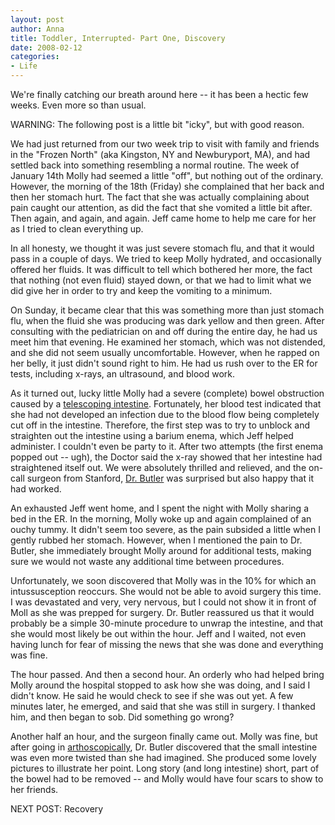 ```yaml
--- 
layout: post
author: Anna
title: Toddler, Interrupted- Part One, Discovery
date: 2008-02-12
categories: 
- Life
---
```


We're finally catching our breath around here -- it has been a hectic few weeks. Even more so than usual.

WARNING: The following post is a little bit "icky", but with good reason.

We had just returned from our two week trip to visit with family and friends in the "Frozen North" (aka Kingston, NY and Newburyport, MA), and had settled back into something resembling a normal routine. The week of January 14th Molly had seemed a little "off", but nothing out of the ordinary. However, the morning of the 18th (Friday) she complained that her back and then her stomach hurt. The fact that she was actually complaining about pain caught our attention, as did the fact that she vomited a little bit after. Then again, and again, and again. Jeff came home to help me care for her as I tried to clean everything up.

In all honesty, we thought it was just severe stomach flu, and that it would pass in a couple of days. We tried to keep Molly hydrated, and occasionally offered her fluids. It was difficult to tell which bothered her more, the fact that nothing (not even fluid) stayed down, or that we had to limit what we did give her in order to try and keep the vomiting to a minimum.

On Sunday, it became clear that this was something more than just stomach flu, when the fluid she was producing was dark yellow and then green. After consulting with the pediatrician on and off during the entire day, he had us meet him that evening. He examined her stomach, which was not distended, and she did not seem usually uncomfortable. However, when he rapped on her belly, it just didn't sound right to him. He had us rush over to the ER for tests, including x-rays, an ultrasound, and blood work.

As it turned out, lucky little Molly had a severe (complete) bowel obstruction caused by a [telescoping intestine](http://www.lpch.org/diseaseHealthInfo/HealthLibrary/digest/intussus.html). Fortunately, her blood test indicated that she had not developed an infection due to the blood flow being completely cut off in the intestine. Therefore, the first step was to try to unblock and straighten out the intestine using a barium enema, which Jeff helped administer. I couldn't even be party to it. After two attempts (the first enema popped out -- ugh), the Doctor said the x-ray showed that her intestine had straightened itself out. We were absolutely thrilled and relieved, and the on-call surgeon from Stanford, [Dr. Butler](http://www.lpch.org/findADoctor/search/doc.pl?doc=20955&resultSet=20955) was surprised but also happy that it had worked.

An exhausted Jeff went home, and I spent the night with Molly sharing a bed in the ER. In the morning, Molly woke up and again complained of an ouchy tummy. It didn't seem too severe, as the pain subsided a little when I gently rubbed her stomach. However, when I mentioned the pain to Dr. Butler, she immediately brought Molly around for additional tests, making sure we would not waste any additional time between procedures.

Unfortunately, we soon discovered that Molly was in the 10% for which an intussusception reoccurs. She would not be able to avoid surgery this time. I was devastated and very, very nervous, but I could not show it in front of Moll as she was prepped for surgery. Dr. Butler reassured us that it would probably be a simple 30-minute procedure to unwrap the intestine, and that she would most likely be out within the hour. Jeff and I waited, not even having lunch for fear of missing the news that she was done and everything was fine.

The hour passed. And then a second hour. An orderly who had helped bring Molly around the hospital stopped to ask how she was doing, and I said I didn't know. He said he would check to see if she was out yet. A few minutes later, he emerged, and said that she was still in surgery. I thanked him, and then began to sob. Did something go wrong?

Another half an hour, and the surgeon finally came out. Molly was fine, but after going in [arthoscopically](http://en.wikipedia.org/wiki/Arthroscopy), Dr. Butler discovered that the small intestine was even more twisted than she had imagined. She produced some lovely pictures to illustrate her point. Long story (and long intestine) short, part of the bowel had to be removed -- and Molly would have four scars to show to her friends.

NEXT POST: Recovery